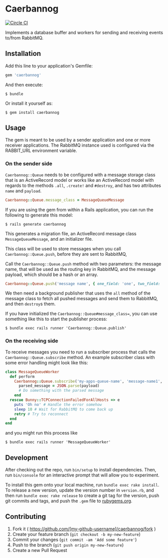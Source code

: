 # Caerbannog
[![Circle CI](https://circleci.com/gh/magplus/caerbannog.png?style=shield)](https://circleci.com/gh/magplus/caerbannog)

Implements a database buffer and workers for sending and receiving events
to/from RabbitMQ.


## Installation

Add this line to your application's Gemfile:

```ruby
gem 'caerbannog'
```

And then execute:

    $ bundle

Or install it yourself as:

    $ gem install caerbannog

## Usage

The gem is meant to be used by a sender application and one or more receiver
applications. The RabbitMQ instance used is configured via the RABBIT_URL environment variable.

### On the sender side

`Caerbannog::Queue` needs to be configured with a message storage class that is an
ActiveRecord model or works like an ActiveRecord model with regards to the
methods `.all`, `.create!` and `#destroy`, and has two attributes `name` and
`payload`.

```ruby
Caerbannog::Queue.message_class = MessageQueueMessage
```

If you are using the gem from within a Rails application, you can run the
following to generate this model:

    $ rails generate caerbannog

This generates a migration file, an ActiveRecord message class
`MessageQueueMessage`, and an initializer file.

This class will be used to store messages when you call
`Caerbannog::Queue.push`, before they are sent to RabbitMQ,

Call the `Caerbannog::Queue.push` method with two parameters: the message name,
that will be used as the routing key in RabbitMQ, and the message payload,
which should be a hash or an array.

```ruby
Caerbannog::Queue.push('message name', { one_field: 'one', two_field: 'two' })
```

We then need a background publisher that uses the `all` method of the message
class to fetch all pushed messages and send them to RabbitMQ, and then
`destroy`s them.

If you have initialized the `Caerbannog::Queue#message_class=`, you can use
something like this to start the publisher process:

    $ bundle exec rails runner 'Caerbannog::Queue.publish'

### On the receiving side

To receive messages you need to run a subscriber process that calls the
`Caerbannog::Queue.subscribe` method.  An example subscriber class with some
error handling might look like this:

```ruby
class MessageQueueWorker
  def perform
    Caerbannog::Queue.subscribe('my-apps-queue-name', 'message-name1', 'message-name2') do |delivery_info, properties, payload|
      parsed_message = JSON.parse(payload)
      # Do something with the parsed message
    end
  rescue Bunny::TCPConnectionFailedForAllHosts => e
    puts 'Oh no' # Handle the error somehow
    sleep 10 # Wait for RabbitMQ to come back up
    retry # Try to reconnect
  end
end
```

and you might run this process like

    $ bundle exec rails runner 'MessageQueueWorker'

## Development

After checking out the repo, run `bin/setup` to install dependencies. Then, run
`bin/console` for an interactive prompt that will allow you to experiment.

To install this gem onto your local machine, run `bundle exec rake install`. To
release a new version, update the version number in `version.rb`, and then run
`bundle exec rake release` to create a git tag for the version, push git
commits and tags, and push the `.gem` file to
[rubygems.org](https://rubygems.org).

## Contributing

1. Fork it ( https://github.com/[my-github-username]/caerbannog/fork )
2. Create your feature branch (`git checkout -b my-new-feature`)
3. Commit your changes (`git commit -am 'Add some feature'`)
4. Push to the branch (`git push origin my-new-feature`)
5. Create a new Pull Request
